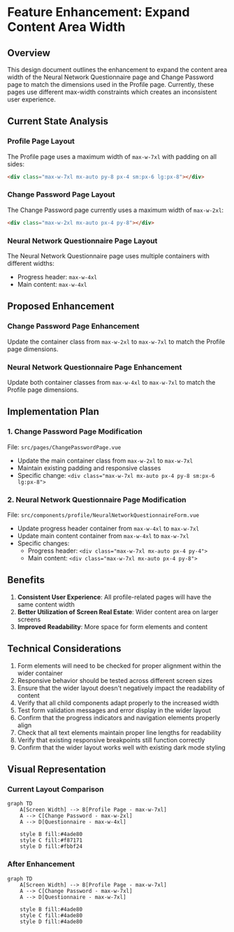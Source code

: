 # Feature Enhancement: Expand Content Area Width

## Overview

This design document outlines the enhancement to expand the content area width of the Neural Network Questionnaire page and Change Password page to match the dimensions used in the Profile page. Currently, these pages use different max-width constraints which creates an inconsistent user experience.

## Current State Analysis

### Profile Page Layout

The Profile page uses a maximum width of `max-w-7xl` with padding on all sides:

```html
<div class="max-w-7xl mx-auto py-8 px-4 sm:px-6 lg:px-8"></div>
```

### Change Password Page Layout

The Change Password page currently uses a maximum width of `max-w-2xl`:

```html
<div class="max-w-2xl mx-auto px-4 py-8"></div>
```

### Neural Network Questionnaire Page Layout

The Neural Network Questionnaire page uses multiple containers with different widths:

- Progress header: `max-w-4xl`
- Main content: `max-w-4xl`

## Proposed Enhancement

### Change Password Page Enhancement

Update the container class from `max-w-2xl` to `max-w-7xl` to match the Profile page dimensions.

### Neural Network Questionnaire Page Enhancement

Update both container classes from `max-w-4xl` to `max-w-7xl` to match the Profile page dimensions.

## Implementation Plan

### 1. Change Password Page Modification

File: `src/pages/ChangePasswordPage.vue`

- Update the main container class from `max-w-2xl` to `max-w-7xl`
- Maintain existing padding and responsive classes
- Specific change: `<div class="max-w-7xl mx-auto px-4 py-8 sm:px-6 lg:px-8">`

### 2. Neural Network Questionnaire Page Modification

File: `src/components/profile/NeuralNetworkQuestionnaireForm.vue`

- Update progress header container from `max-w-4xl` to `max-w-7xl`
- Update main content container from `max-w-4xl` to `max-w-7xl`
- Specific changes:
  - Progress header: `<div class="max-w-7xl mx-auto px-4 py-4">`
  - Main content: `<div class="max-w-7xl mx-auto px-4 py-8">`

## Benefits

1. **Consistent User Experience**: All profile-related pages will have the same content width
2. **Better Utilization of Screen Real Estate**: Wider content area on larger screens
3. **Improved Readability**: More space for form elements and content

## Technical Considerations

1. Form elements will need to be checked for proper alignment within the wider container
2. Responsive behavior should be tested across different screen sizes
3. Ensure that the wider layout doesn't negatively impact the readability of content
4. Verify that all child components adapt properly to the increased width
5. Test form validation messages and error display in the wider layout
6. Confirm that the progress indicators and navigation elements properly align
7. Check that all text elements maintain proper line lengths for readability
8. Verify that existing responsive breakpoints still function correctly
9. Confirm that the wider layout works well with existing dark mode styling

## Visual Representation

### Current Layout Comparison

```mermaid
graph TD
    A[Screen Width] --> B[Profile Page - max-w-7xl]
    A --> C[Change Password - max-w-2xl]
    A --> D[Questionnaire - max-w-4xl]

    style B fill:#4ade80
    style C fill:#f87171
    style D fill:#fbbf24
```

### After Enhancement

```mermaid
graph TD
    A[Screen Width] --> B[Profile Page - max-w-7xl]
    A --> C[Change Password - max-w-7xl]
    A --> D[Questionnaire - max-w-7xl]

    style B fill:#4ade80
    style C fill:#4ade80
    style D fill:#4ade80
```
